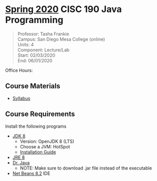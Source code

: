 # [Spring 2020](/index) CISC 190 Java Programming
> Professor: Tasha Frankie<br>
> Campus: San Diego Mesa College (online)<br>
> Units: 4<br>
> Component: Lecture/Lab<br>
> Start: 02/03/2020<br>
> End: 06/01/2020<br>

Office Hours:

## Course Materials
  * [Syllabus](vfile:./media/cisc190_syllabus.pdf)

## Course Requirements

Install the following programs

  * [JDK 8](https://adoptopenjdk.net/)
    - Version: OpenJDK 8 (LTS)
    - Choose a JVM: HotSpot
    - [Installation Guide](file:./media/installingOpenJDK.pdf)
  * [JRE 8](https://www.java.com/en/download/)
  * [Dr. Java](http://www.drjava.org/)
    - NOTE: Make sure to download .jar file instead of the executable
  * [Net Beans 8.2](https://netbeans.org/downloads/8.2/) IDE
